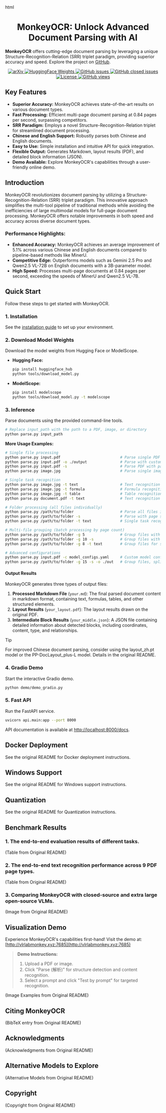 html
<div align="center">
  <h1>MonkeyOCR: Unlock Advanced Document Parsing with AI</h1>
</div>

<p>
  <strong>MonkeyOCR</strong> offers cutting-edge document parsing by leveraging a unique Structure-Recognition-Relation (SRR) triplet paradigm, providing superior accuracy and speed.  Explore the project on <a href="https://github.com/Yuliang-Liu/MonkeyOCR">GitHub</a>.
</p>

<div align="center">
  <!-- Shields -->
  <a href="https://arxiv.org/abs/2506.05218">
    <img src="https://img.shields.io/badge/Arxiv-MonkeyOCR-b31b1b.svg?logo=arXiv" alt="arXiv"/>
  </a>
  <a href="https://huggingface.co/echo840/MonkeyOCR">
    <img src="https://img.shields.io/badge/HuggingFace%20Weights-black.svg?logo=HuggingFace" alt="HuggingFace Weights"/>
  </a>
  <a href="https://github.com/Yuliang-Liu/MonkeyOCR/issues?q=is%3Aopen+is%3Aissue">
    <img src="https://img.shields.io/github/issues/Yuliang-Liu/MonkeyOCR?color=critical&label=Issues" alt="GitHub issues"/>
  </a>
  <a href="https://github.com/Yuliang-Liu/MonkeyOCR/issues?q=is%3Aissue+is%3Aclosed">
    <img src="https://img.shields.io/github/issues-closed/Yuliang-Liu/MonkeyOCR?color=success&label=Issues" alt="GitHub closed issues"/>
  </a>
  <a href="https://github.com/Yuliang-Liu/MonkeyOCR/blob/main/LICENSE.txt">
    <img src="https://img.shields.io/badge/License-Apache%202.0-yellow" alt="License"/>
  </a>
  <a href="https://github.com/Yuliang-Liu/MonkeyOCR">
    <img src="https://komarev.com/ghpvc/?username=Yuliang-Liu&repo=MonkeyOCR&color=brightgreen&label=Views" alt="GitHub views"/>
  </a>
</div>

## Key Features

*   **Superior Accuracy:** MonkeyOCR achieves state-of-the-art results on various document types.
*   **Fast Processing:**  Efficient multi-page document parsing at 0.84 pages per second, surpassing competitors.
*   **SRR Paradigm:** Employs a novel Structure-Recognition-Relation triplet for streamlined document processing.
*   **Chinese and English Support:** Robustly parses both Chinese and English documents.
*   **Easy to Use:** Simple installation and intuitive API for quick integration.
*   **Flexible Output:** Generates Markdown, layout results (PDF), and detailed block information (JSON).
*   **Demo Available:**  Explore MonkeyOCR's capabilities through a user-friendly online demo.

## Introduction

MonkeyOCR revolutionizes document parsing by utilizing a Structure-Recognition-Relation (SRR) triplet paradigm. This innovative approach simplifies the multi-tool pipeline of traditional methods while avoiding the inefficiencies of large multimodal models for full-page document processing.  MonkeyOCR offers notable improvements in both speed and accuracy across diverse document types.

### Performance Highlights:

*   **Enhanced Accuracy:** MonkeyOCR achieves an average improvement of 5.1% across various Chinese and English documents compared to pipeline-based methods like MinerU.
*   **Competitive Edge:**  Outperforms models such as Gemini 2.5 Pro and Qwen2.5 VL-72B on English documents with a 3B-parameter model.
*   **High Speed:**  Processes multi-page documents at 0.84 pages per second, exceeding the speeds of MinerU and Qwen2.5 VL-7B.

## Quick Start

Follow these steps to get started with MonkeyOCR.

### 1. Installation
See the [installation guide](https://github.com/Yuliang-Liu/MonkeyOCR/blob/main/docs/install_cuda.md#install-with-cuda-support) to set up your environment.

### 2. Download Model Weights

Download the model weights from Hugging Face or ModelScope.

*   **Hugging Face:**
    ```bash
    pip install huggingface_hub
    python tools/download_model.py
    ```
*   **ModelScope:**
    ```bash
    pip install modelscope
    python tools/download_model.py -t modelscope
    ```

### 3. Inference

Parse documents using the provided command-line tools.

```bash
# Replace input_path with the path to a PDF, image, or directory
python parse.py input_path
```

**More Usage Examples:**

```bash
# Single file processing
python parse.py input.pdf                           # Parse single PDF file
python parse.py input.pdf -o ./output               # Parse with custom output dir
python parse.py input.pdf -s                        # Parse PDF with page splitting
python parse.py image.jpg                           # Parse single image file

# Single task recognition
python parse.py image.jpg -t text                   # Text recognition from image
python parse.py image.jpg -t formula                # Formula recognition from image
python parse.py image.jpg -t table                  # Table recognition from image
python parse.py document.pdf -t text                # Text recognition from all PDF pages

# Folder processing (all files individually)
python parse.py /path/to/folder                     # Parse all files in folder
python parse.py /path/to/folder -s                  # Parse with page splitting
python parse.py /path/to/folder -t text             # Single task recognition for all files

# Multi-file grouping (batch processing by page count)
python parse.py /path/to/folder -g 5                # Group files with max 5 total pages
python parse.py /path/to/folder -g 10 -s            # Group files with page splitting
python parse.py /path/to/folder -g 8 -t text        # Group files for single task recognition

# Advanced configurations
python parse.py input.pdf -c model_configs.yaml     # Custom model configuration
python parse.py /path/to/folder -g 15 -s -o ./out   # Group files, split pages, custom output
```

#### Output Results

MonkeyOCR generates three types of output files:

1.  **Processed Markdown File** (`your.md`):  The final parsed document content in markdown format, containing text, formulas, tables, and other structured elements.
2.  **Layout Results** (`your_layout.pdf`): The layout results drawn on the original PDF.
3.  **Intermediate Block Results** (`your_middle.json`): A JSON file containing detailed information about detected blocks, including coordinates, content, type, and relationships.

> [!TIP]
>
> For improved Chinese document parsing, consider using the layout\_zh.pt model or the PP-DocLayout\_plus-L model. Details in the original README.

### 4. Gradio Demo

Start the interactive Gradio demo.

```bash
python demo/demo_gradio.py
```

### 5. Fast API

Run the FastAPI service.

```bash
uvicorn api.main:app --port 8000
```

API documentation is available at [http://localhost:8000/docs](http://localhost:8000/docs).

## Docker Deployment

See the original README for Docker deployment instructions.

## Windows Support

See the original README for Windows support instructions.

## Quantization

See the original README for Quantization instructions.

## Benchmark Results

### 1. The end-to-end evaluation results of different tasks.

(Table from Original README)

### 2. The end-to-end text recognition performance across 9 PDF page types.

(Table from Original README)

### 3. Comparing MonkeyOCR with closed-source and extra large open-source VLMs.

(Image from Original README)

## Visualization Demo

Experience MonkeyOCR's capabilities first-hand!  Visit the demo at: [http://vlrlabmonkey.xyz:7685](http://vlrlabmonkey.xyz:7685)

> **Demo Instructions:**
>
> 1.  Upload a PDF or image.
> 2.  Click "Parse (解析)" for structure detection and content recognition.
> 3.  Select a prompt and click "Test by prompt" for targeted recognition.

(Image Examples from Original README)

## Citing MonkeyOCR

(BibTeX entry from Original README)

## Acknowledgments

(Acknowledgments from Original README)

## Alternative Models to Explore

(Alternative Models from Original README)

## Copyright

(Copyright from Original README)